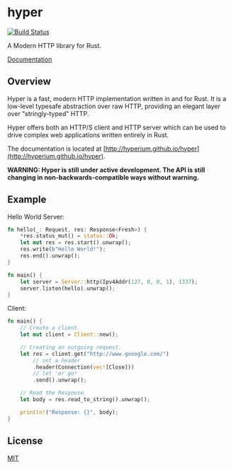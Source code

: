 # hyper

[![Build Status](https://travis-ci.org/hyperium/hyper.svg?branch=master)](https://travis-ci.org/hyperium/hyper)

A Modern HTTP library for Rust.

[Documentation](http://hyperium.github.io/hyper)

## Overview

Hyper is a fast, modern HTTP implementation written in and for Rust. It
is a low-level typesafe abstraction over raw HTTP, providing an elegant
layer over "stringly-typed" HTTP.

Hyper offers both an HTTP/S client and HTTP server which can be used to drive
complex web applications written entirely in Rust.

The documentation is located at [http://hyperium.github.io/hyper](http://hyperium.github.io/hyper).

__WARNING: Hyper is still under active development. The API is still changing
in non-backwards-compatible ways without warning.__

## Example

Hello World Server:

```rust
fn hello(_: Request, res: Response<Fresh>) {
    *res.status_mut() = status::Ok;
    let mut res = res.start().unwrap();
    res.write(b"Hello World!");
    res.end().unwrap();
}

fn main() {
    let server = Server::http(Ipv4Addr(127, 0, 0, 1), 1337);
    server.listen(hello).unwrap();
}
```

Client:

```rust
fn main() {
    // Create a client.
    let mut client = Client::new();

    // Creating an outgoing request.
    let res = client.get("http://www.gooogle.com/")
        // set a header
        .header(Connection(vec![Close]))
        // let 'er go!
        .send().unwrap();

    // Read the Response.
    let body = res.read_to_string().unwrap();

    println!("Response: {}", body);
}
```

## License

[MIT](./LICENSE)

